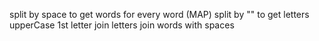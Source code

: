 split by space to get words
for every word (MAP)
    split by "" to get letters
    upperCase 1st letter
    join letters
join words with spaces
